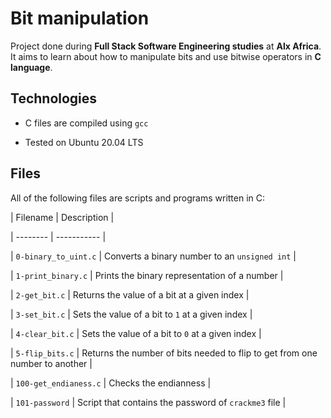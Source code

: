 # Bit manipulation

Project done during **Full Stack Software Engineering studies** at **Alx Africa**. It aims to learn about how to manipulate bits and use bitwise operators in **C language**.



## Technologies

* C files are compiled using `gcc`

* Tested on Ubuntu 20.04 LTS



## Files

All of the following files are scripts and programs written in C:



| Filename | Description |

| -------- | ----------- |

| `0-binary_to_uint.c` | Converts a binary number to an `unsigned int` |

| `1-print_binary.c` | Prints the binary representation of a number |

| `2-get_bit.c` | Returns the value of a bit at a given index |

| `3-set_bit.c` | Sets the value of a bit to `1` at a given index |

| `4-clear_bit.c` | Sets the value of a bit to `0` at a given index |

| `5-flip_bits.c` | Returns the number of bits needed to flip to get from one number to another |

| `100-get_endianess.c` | Checks the endianness |

| `101-password` | Script that contains the password of `crackme3` file |
